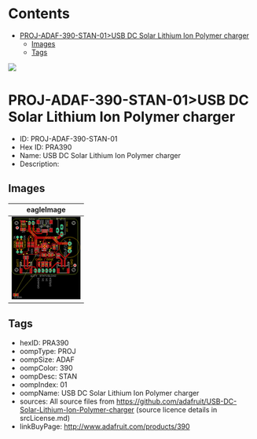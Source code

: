 



Contents
========

* [PROJ-ADAF-390-STAN-01>USB DC Solar Lithium Ion Polymer charger](#proj-adaf-390-stan-01usb-dc-solar-lithium-ion-polymer-charger)
	* [Images](#images)
	* [Tags](#tags)
  
![][im]
# PROJ-ADAF-390-STAN-01>USB DC Solar Lithium Ion Polymer charger

- ID: PROJ-ADAF-390-STAN-01
- Hex ID: PRA390
- Name: USB DC Solar Lithium Ion Polymer charger
- Description: 

## Images
  
  

|eagleImage|
| :---: |
|[![eagleImage](eagleImage_140.png)](eagleImage_600.png)|

## Tags

- hexID: PRA390
- oompType: PROJ
- oompSize: ADAF
- oompColor: 390
- oompDesc: STAN
- oompIndex: 01
- oompName: USB DC Solar Lithium Ion Polymer charger
- sources: All source files from https://github.com/adafruit/USB-DC-Solar-Lithium-Ion-Polymer-charger (source licence details in srcLicense.md)
- linkBuyPage: http://www.adafruit.com/products/390



[im]: eagleImage_450.png

